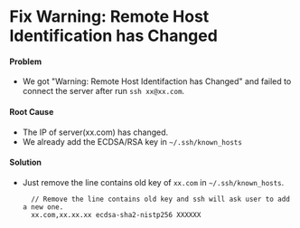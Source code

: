 # Fix Warning: Remote Host Identification has Changed

#### Problem
* We got "Warning: Remote Host Identifaction has Changed" and failed to connect the server after run `ssh xx@xx.com`.

#### Root Cause
* The IP of server(xx.com) has changed.
* We already add the ECDSA/RSA key in `~/.ssh/known_hosts`

#### Solution
* Just remove the line contains old key of `xx.com` in `~/.ssh/known_hosts`.

        // Remove the line contains old key and ssh will ask user to add a new one.
        xx.com,xx.xx.xx ecdsa-sha2-nistp256 XXXXXX

